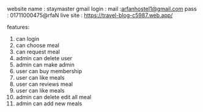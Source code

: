 website name : staymaster
gmail login : 
            mail :arfanhostel1@gmail.com 
            pass : 01711000475@rfaN
live site : https://travel-blog-c5987.web.app/

features:
 1. can login
 2. can choose meal
 3. can request meal
 4. admin can delete user
 5. admin can make admin 
 6. user can buy membership
 7. user can like meals 
 8. user can reviews meal
 9. user can like meals
 10. admin can delete edit all meal 
 11. admin can add new meals